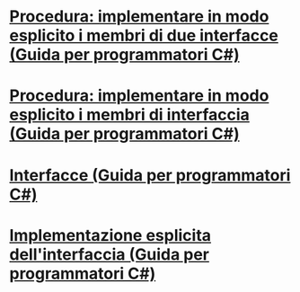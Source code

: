 # [Procedura: implementare in modo esplicito i membri di due interfacce (Guida per programmatori C#)](how-to-explicitly-implement-members-of-two-interfaces.md)
# [Procedura: implementare in modo esplicito i membri di interfaccia (Guida per programmatori C#)](how-to-explicitly-implement-interface-members.md)
# [Interfacce (Guida per programmatori C#)](index.md)
# [Implementazione esplicita dell'interfaccia (Guida per programmatori C#)](explicit-interface-implementation.md)
